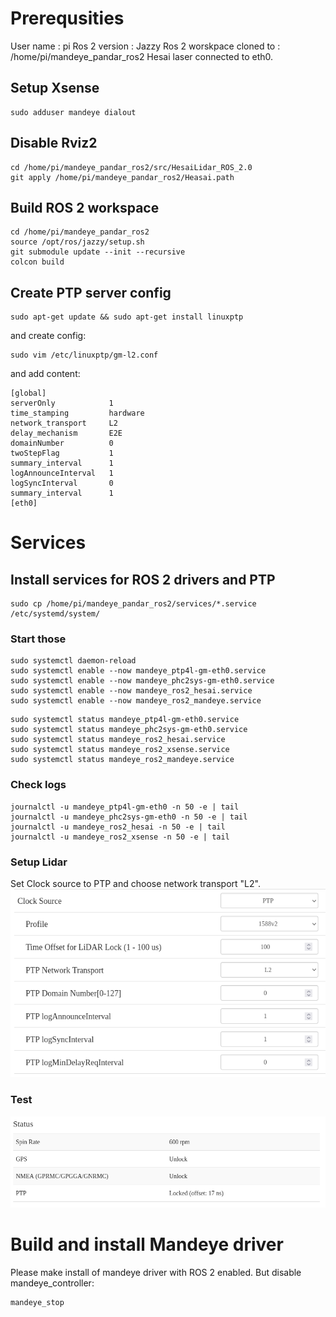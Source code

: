 # Prerequsities

User name : pi
Ros 2 version : Jazzy
Ros 2 worskpace  cloned to : /home/pi/mandeye_pandar_ros2
Hesai laser connected to eth0.


## Setup Xsense

```
sudo adduser mandeye dialout
```

## Disable Rviz2
```
cd /home/pi/mandeye_pandar_ros2/src/HesaiLidar_ROS_2.0
git apply /home/pi/mandeye_pandar_ros2/Heasai.path
```

## Build ROS 2 workspace

```
cd /home/pi/mandeye_pandar_ros2
source /opt/ros/jazzy/setup.sh
git submodule update --init --recursive
colcon build
```


## Create PTP server config
```
sudo apt-get update && sudo apt-get install linuxptp
```
and create config:

```
sudo vim /etc/linuxptp/gm-l2.conf
```
and add content:
```
[global]
serverOnly            1         
time_stamping         hardware
network_transport     L2    
delay_mechanism       E2E
domainNumber          0
twoStepFlag           1
summary_interval      1
logAnnounceInterval   1
logSyncInterval       0
summary_interval      1
[eth0]
```

# Services

## Install services for ROS 2 drivers and PTP

```
sudo cp /home/pi/mandeye_pandar_ros2/services/*.service /etc/systemd/system/

```

### Start those 
```
sudo systemctl daemon-reload
sudo systemctl enable --now mandeye_ptp4l-gm-eth0.service
sudo systemctl enable --now mandeye_phc2sys-gm-eth0.service
sudo systemctl enable --now mandeye_ros2_hesai.service
sudo systemctl enable --now mandeye_ros2_mandeye.service

```

```
sudo systemctl status mandeye_ptp4l-gm-eth0.service
sudo systemctl status mandeye_phc2sys-gm-eth0.service
sudo systemctl status mandeye_ros2_hesai.service
sudo systemctl status mandeye_ros2_xsense.service
sudo systemctl status mandeye_ros2_mandeye.service

```

### Check logs
```
journalctl -u mandeye_ptp4l-gm-eth0 -n 50 -e | tail
journalctl -u mandeye_phc2sys-gm-eth0 -n 50 -e | tail
journalctl -u mandeye_ros2_hesai -n 50 -e | tail
journalctl -u mandeye_ros2_xsense -n 50 -e | tail
```

### Setup Lidar
Set Clock source to PTP and choose network transport "L2". 
![](doc/screen0.png)

### Test

![](doc/screen1.png)


# Build and install Mandeye driver

Please make install of mandeye driver with ROS 2 enabled. 
But disable mandeye_controller:
```
mandeye_stop
```

